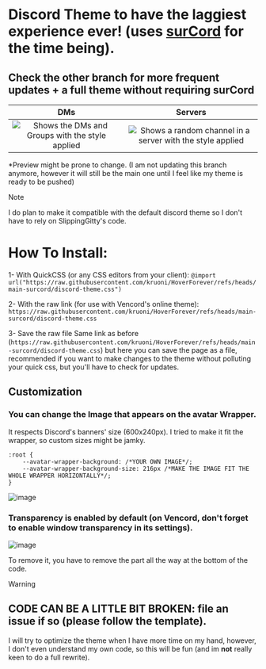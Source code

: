 # Discord Theme to have the laggiest experience ever! (uses [surCord](https://github.com/SlippingGittys-Discord-Themes/surCord) for the time being).
## Check the other branch for more frequent updates + a full theme without requiring surCord

DMs           |  Servers
:-------------------------:|:-------------------------:
![Shows the DMs and Groups with the style applied](https://github.com/user-attachments/assets/cb11d17f-3d49-4e33-ac17-c90d54d708a4)  |  ![Shows a random channel in a server with the style applied](https://github.com/user-attachments/assets/b0d8fd7e-3431-4dee-86ba-61a848484049)

*Preview might be prone to change. (I am not updating this branch anymore, however it will still be the main one until I feel like my theme is ready to be pushed)

> [!NOTE]
> I do plan to make it compatible with the default discord theme so I don't have to rely on SlippingGitty's code.

# How To Install:
1- With QuickCSS (or any CSS editors from your client):
`@import url("https://raw.githubusercontent.com/kruoni/HoverForever/refs/heads/main-surcord/discord-theme.css")`

2- With the raw link (for use with Vencord's online theme):
`https://raw.githubusercontent.com/kruoni/HoverForever/refs/heads/main-surcord/discord-theme.css`

3- Save the raw file
Same link as before (`https://raw.githubusercontent.com/kruoni/HoverForever/refs/heads/main-surcord/discord-theme.css`) but here you can save the page as a file, recommended if you want to make changes to the theme without polluting your quick css, but you'll have to check for updates.

## Customization
### You can change the Image that appears on the avatar Wrapper.
It respects Discord's banners' size (600x240px). I tried to make it fit the wrapper, so custom sizes might be jamky.
```
:root {
    --avatar-wrapper-background: /*YOUR OWN IMAGE*/;
    --avatar-wrapper-background-size: 216px /*MAKE THE IMAGE FIT THE WHOLE WRAPPER HORIZONTALLY*/;
}
```
![image](https://github.com/user-attachments/assets/2cb90838-c234-4f18-801d-90bde830c7eb)

### Transparency is enabled by default (on **Vencord**, don't forget to enable window transparency in its settings).

![image](https://github.com/user-attachments/assets/68ba8a8b-aac5-48a2-b02a-0b69cc38506e)

To remove it, you have to remove the part all the way at the bottom of the code.

> [!WARNING]
> ## CODE CAN BE A LITTLE BIT BROKEN: file an issue if so (please follow the template). 
> I will try to optimize the theme when I have more time on my hand, however, I don't even understand my own code, so this will be fun (and im **not** really keen to do a full rewrite).
